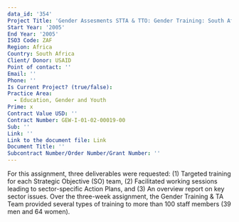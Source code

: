 ```yaml
---
data_id: '354'
Project Title: 'Gender Assesments STTA & TTO: Gender Training: South Africa (TDY 57)'
Start Year: '2005'
End Year: '2005'
ISO3 Code: ZAF
Region: Africa
Country: South Africa
Client/ Donor: USAID
Point of contact: ''
Email: ''
Phone: ''
Is Current Project? (true/false): 
Practice Area:
  - Education, Gender and Youth
Prime: x
Contract Value USD: ''
Contract Number: GEW-I-01-02-00019-00
Sub: ''
Link: ''
Link to the document file: Link
Document Title: ''
Subcontract Number/Order Number/Grant Number: ''
---
```


For this assignment, three deliverables were requested: (1) Targeted training for each Strategic Objective (SO) team, (2) Facilitated working sessions leading to sector-specific Action Plans, and (3) An overview report on key sector issues. Over the three-week assignment, the Gender Training & TA Team provided several types of training to more than 100 staff members (39 men and 64 women).